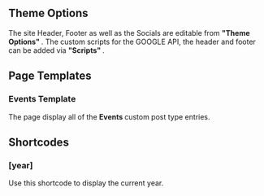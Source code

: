 ## Theme Options

<p>The site Header, Footer as well as the Socials are editable from <strong> "Theme Options" </strong>. The custom scripts for the GOOGLE API, the header and footer can be added via <strong> "Scripts" </strong>. </p>

## Page Templates

### Events Template

<p>The page display all of the <strong> Events </strong> custom post type entries.</p>

## Shortcodes

### [year]

<p> Use this shortcode to display the current year. </p>
